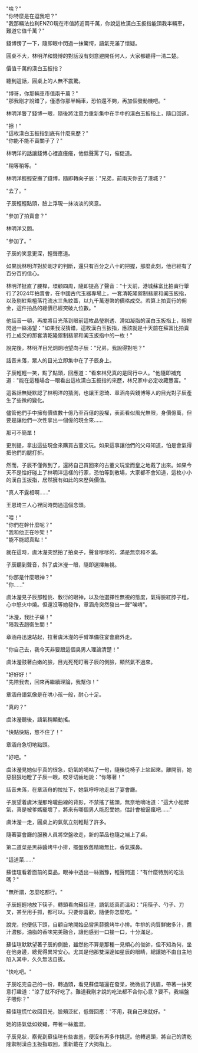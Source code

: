 "啥？"  
"你特麼是在逗我吧？"  
"我那輛法拉利ENZO現在市值將近兩千萬，你說這枚漢白玉扳指能頂我半輛車，難道它值千萬？"  

錢博愣了一下，隨即眼中閃過一抹驚愕，語氣充滿了懷疑。  

圓桌不大，林明洋和錢博的對話沒有刻意避開任何人，大家都聽得一清二楚。  

價值千萬的漢白玉扳指？  

聽到這話，圓桌上的人無不震驚。  

"博哥，你那輛車市值兩千萬？"  
"那我剛才說錯了，僅憑你那半輛車，恐怕還不夠，再加個發動機吧。"  

林明洋瞥了錢博一眼，隨後將注意力重新集中在手中的漢白玉扳指上，隨口回道。  

"擦！"  
"這枚漢白玉扳指到底有什麼來歷？"  
"你能不能不賣關子了？"  

林明洋的話讓錢博心裡直癢癢，他低聲罵了句，催促道。  

"稍等稍等。"  

林明洋輕輕安撫了錢博，隨即轉向子辰："兄弟，前兩天你去了港城？"  

"去了。"  

子辰輕輕點頭，臉上浮現一抹淡淡的笑意。  

"參加了拍賣會？"  

林明洋又問。  

"參加了。"  

子辰的笑意更深，輕聲應道。  

如果說林明洋對於剛才的判斷，還只有百分之八十的把握，那麼此刻，他已經有了百分百的信心。

林明洋挺直了腰桿，環顧四周，隨即提高了聲音："十天前，港城蘇富比拍賣行舉行了2024年拍賣會，在中國古代玉器專場上，一套清乾隆禦制翡翠和阗玉扳指，以及剔紅紫檀落花流水三魚紋蓋，以九千萬港幣的價格成交。若算上拍賣行的佣金，這件拍品的總價已經突破九位數。"

他話音一頓，再度將目光落到眼前這枚晶瑩剔透、滑如凝脂的漢白玉扳指上，眼裡閃過一絲渴望："如果我沒猜錯，這枚漢白玉扳指，應該就是十天前在蘇富比拍賣行上成交的那套清乾隆禦制翡翠和阗玉扳指中的一枚！"

說完後，林明洋目光炯炯地望向子辰："兄弟，我說得對吧？"

話音未落，眾人的目光立即集中在了子辰身上。

子辰輕輕一笑，點了點頭，回應道："看來林兄真的是同行中人。"他隨即補充道："能在這種場合一眼看出這枚漢白玉扳指的來歷，林兄家中必定收藏豐富。"

這番話無疑默認了林明洋的猜測，也讓王恩琦、章涵舟與錢博等人的目光對子辰產生了些微的變化。

儘管他們手中擁有價值數十億乃至百億的股權，表面看似風光無限，身價億萬，但要是讓他們一次性拿出一個億的現金來……

那可不簡單！  

更別提，拿出這些現金來購買古董文玩。如果這事讓他們的父母知道，怕是會氣得把他們的腿打折。  

然而，子辰不僅做到了，還將自己買回來的古董文玩堂而皇之地戴了出來。如果今天不是恰好碰上了林明洋這樣的行家，恐怕等到散場，大家都不會知道，這枚小小的漢白玉扳指，居然擁有如此的來歷與價值。

"真人不露相啊……"  

王恩琦三人心裡同時閃過這個念頭。  

"喂！"  
"你們在幹什麼呢？"  
"我和他正在吵架！"  
"能不能認真點！"  

就在這時，虞沐瀅突然拍了拍桌子，聲音嗲嗲的，滿是無奈和不滿。  

子辰聽到聲音，斜了虞沐瀅一眼，隨即選擇無視。  

"你那是什麼眼神？"  
"你……"  

虞沐瀅見子辰那輕佻、敷衍的眼神，以及他選擇性無視的態度，氣得臉紅脖子粗，心中怒火中燒。但還沒等她發作，章涵舟突然發出一聲"唉唷"。  

"沐瀅，我肚子痛！"  
"陪我去趟衛生間！"  

章涵舟迅速站起，拉著虞沐瀅的手臂準備往宴會廳外走。  

"你自己去，我今天非要跟這個臭男人理論清楚！"  

虞沐瀅鼓著白嫩的臉，目光死死盯著子辰的側臉，顯然氣不過來。  

"好好好！"  
"先陪我去，回來再繼續理論，我幫你！"  

章涵舟語氣像是在哄小孩一般，耐心十足。  

"真的？"  

虞沐瀅聽後，語氣稍顯動搖。  

"快點快點，憋不住了！"  

章涵舟急切地點頭。  

"好吧。"  

虞沐瀅見她似乎真的很急，奶氣的嘀咕了一句，隨後從椅子上站起來。離開前，她惡狠狠地瞪了子辰一眼，咬牙切齒地說："你等著！"  

話音未落，在章涵舟的拉扯下，她氣呼呼地走出了宴會廳。

子辰望着虞沐瀅那玲瓏曲線的背影，不禁搖了搖頭，無奈地嘀咕道："這大小姐脾氣，真是被爹媽寵壞了，將來有哪個男人能忍受她，估計會被逼瘋吧……"

虞沐瀅一走，圓桌上的氣氛立刻輕鬆了許多。

隨著宴會廳的服務人員將空盤收走，新的菜品也隨之端上了桌。

第二道菜是黑蒜醬烤牛小排，擺盤依舊精緻無比，香氣撲鼻。

"這道菜……"  

蘇佳瑄看着面前的菜品，眼神中透出一絲猶豫，輕聲問道："有什麼特別的吃法嗎？"  

"無所謂，怎麼吃都行。"  

子辰輕輕地放下筷子，轉頭看向蘇佳瑄，語氣認真而溫和："用筷子、勺子、刀叉，甚至用手抓，都可以。只要你喜歡，隨便你怎麼吃。"  

說完，他便低下頭，自顧自地開始品嘗黑蒜醬烤牛小排。牛排的肉質鮮嫩多汁，醬汁濃郁，油脂的香味完美融合，讓他感到一口接一口，十分滿足。

蘇佳瑄默默望著子辰的側臉，雖然他不算是那種一見傾心的俊帥，但不知為何，坐在他身邊，總覺得異常安心。尤其是他那雙深邃如星辰的眼睛，總讓她不由自主地陷入其中，久久無法自拔。

"快吃吧。"  

子辰吃完自己的一份，轉過頭，看見蘇佳瑄還在發呆，微微挑了挑眉，帶著一抹笑意打趣道："涼了就不好吃了。難道我剛才說的吃法都不合你心意？要不，我端盤子喂你？"  

蘇佳瑄慌忙收回目光，臉頰泛紅，低聲回應："不用，我自己來就好。"  

她的語氣低如蚊蠅，帶著一絲羞澀。

子辰見狀，察覺到蘇佳瑄有些害羞，便沒有再多作挑逗。他轉過頭，將自己的清乾隆禦制漢白玉扳指取回，重新戴在了大拇指上。